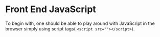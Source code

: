 # Front End JavaScript

To begin with, one should be able to play around with JavaScript in the browser
simply using script tags( `<script src=""></script>`).
